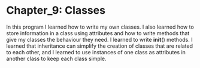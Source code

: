 # Chapter_9: Classes

In this program I learned how to write my own classes. I also learned how to store information in a class using attributes and how to write methods that give my classes the behaviour they need. I learned to write __init__() methods. I learned that inheritance can simplify the creation  of classes that are related to each other, and I learned to use instances of one class as attributes in another class to keep each class simple.

